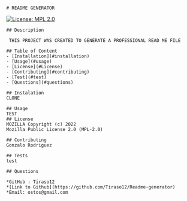 
    # README GENERATOR

    
[![License: MPL 2.0](https://img.shields.io/badge/License-MPL_2.0-brightgreen.svg)](https://opensource.org/licenses/MPL-2.0)
 


    ## Description
    
     THIS PROJECT WAS CREATED TO GENERATE A PROFESSIONAL READ ME FILE
 
    ## Table of Content
    - [Installation](#installation)
    - [Usage](#usage)
    - [License](#License)
    - [Contributing](#contributing)
    - [Test](#test)
    - [Questions](#questions)
 
    ## Instalation
    CLONE
 
    ## Usage
    TEST
    ## License
    MOZILLA Copyright (c) 2022
    Mozilla Public License 2.0 (MPL-2.0)
   
    ## Contributing
    Gonzalo Rodriguez
    
    ## Tests
    test
    
    ## Questions

    *GitHub : Tiraso12
    *[Link to Github](https://github.com/Tiraso12/Readme-generator)
    *Email: ostos@gmail.com
 
    